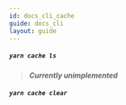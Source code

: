 ```yaml
---
id: docs_cli_cache
guide: docs_cli
layout: guide
---
```


##### `yarn cache ls` <a class="toc" id="toc-yarn-command-cache-ls" href="#toc-yarn-command-cache-ls"></a>

> ***Currently unimplemented***

##### `yarn cache clear` <a class="toc" id="toc-yarn-command-cache-clear" href="#toc-yarn-command-cache-clear"></a>
